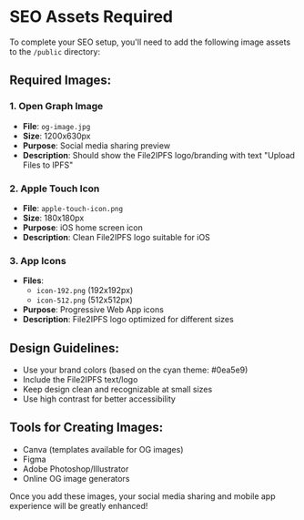 # SEO Assets Required

To complete your SEO setup, you'll need to add the following image assets to the `/public` directory:

## Required Images:

### 1. Open Graph Image

- **File**: `og-image.jpg`
- **Size**: 1200x630px
- **Purpose**: Social media sharing preview
- **Description**: Should show the File2IPFS logo/branding with text "Upload Files to IPFS"

### 2. Apple Touch Icon

- **File**: `apple-touch-icon.png`
- **Size**: 180x180px
- **Purpose**: iOS home screen icon
- **Description**: Clean File2IPFS logo suitable for iOS

### 3. App Icons

- **Files**:
  - `icon-192.png` (192x192px)
  - `icon-512.png` (512x512px)
- **Purpose**: Progressive Web App icons
- **Description**: File2IPFS logo optimized for different sizes

## Design Guidelines:

- Use your brand colors (based on the cyan theme: #0ea5e9)
- Include the File2IPFS text/logo
- Keep design clean and recognizable at small sizes
- Use high contrast for better accessibility

## Tools for Creating Images:

- Canva (templates available for OG images)
- Figma
- Adobe Photoshop/Illustrator
- Online OG image generators

Once you add these images, your social media sharing and mobile app experience will be greatly enhanced!

